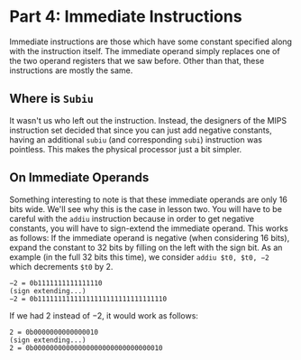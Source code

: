 # Part 4: Immediate Instructions

Immediate instructions are those which have some constant specified
along with the instruction itself. The immediate operand simply
replaces one of the two operand registers that we saw before. Other
than that, these instructions are mostly the same.

## Where is `Subiu`

It wasn't us who left out the instruction. Instead, the designers of
the MIPS instruction set decided that since you can just add negative
constants, having an additional `subiu` (and corresponding `subi`)
instruction was pointless. This makes the physical processor just a
bit simpler.

## On Immediate Operands

Something interesting to note is that these immediate operands are
only 16 bits wide. We'll see why this is the case in lesson two. You
will have to be careful with the `addiu` instruction because in order
to get negative constants, you will have to sign-extend the immediate
operand. This works as follows: If the immediate operand is negative
(when considering 16 bits), expand the constant to 32 bits by filling
on the left with the sign bit. As an example (in the full 32 bits this
time), we consider `addiu $t0, $t0, −2` which decrements `$t0` by 2.

```
−2 = 0b1111111111111110
(sign extending...)
−2 = 0b11111111111111111111111111111110
```

If we had 2 instead of −2, it would work as follows:

```
2 = 0b0000000000000010
(sign extending...)
2 = 0b00000000000000000000000000000010
```